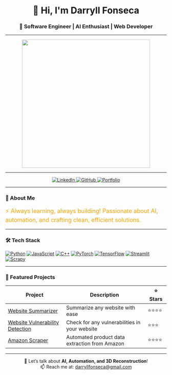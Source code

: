 <!-- Profile Header -->
<h1 align="center">👋 Hi, I'm Darryll Fonseca</h1>
<h3 align="center">🚀 Software Engineer | AI Enthusiast | Web Developer</h3>

---

<!-- Banner GIF -->
<p align="center">
  <img src=https://media.giphy.com/media/v1.Y2lkPTc5MGI3NjExMDVraHdpdGpjMTh0MWF6MDJmdWMyZXJtYnlsZnNodmNsMjRsenZlaSZlcD12MV9naWZzX3NlYXJjaCZjdD1n/KufI7NaMR1Epa/giphy.gif width="400"/>
</p>

---

<!-- Badges -->
<p align="center">
  <a href="https://www.linkedin.com/in/darryll-fonseca/">
    <img src="https://img.shields.io/badge/LinkedIn-Connect-blue?logo=linkedin" alt="LinkedIn"/>
  </a>
  <a href="https://github.com/darryll-git/">
    <img src="https://img.shields.io/badge/GitHub-Follow-black?logo=github" alt="GitHub"/>
  </a>
  <a href="https://darryll-git.github.io/trial-login-signup/">
    <img src="https://img.shields.io/badge/Portfolio-Visit-orange" alt="Portfolio"/>
  </a>
</p>

---

<!-- About Me -->
### 🌟 About Me
<p style="color:orange; font-size:18px;">
⚡ Always learning, always building! Passionate about AI, automation, and crafting clean, efficient solutions.
</p>

---

<!-- Tech Stack -->
### 🛠 Tech Stack
[![Python](https://img.shields.io/badge/-Python-333?logo=python)](https://www.python.org/)
[![JavaScript](https://img.shields.io/badge/-JavaScript-333?logo=javascript)](https://developer.mozilla.org/en-US/docs/Web/JavaScript)
[![C++](https://img.shields.io/badge/-C++-00599C?logo=cplusplus)](https://isocpp.org/)
[![PyTorch](https://img.shields.io/badge/-PyTorch-333?logo=pytorch)](https://pytorch.org/)
[![TensorFlow](https://img.shields.io/badge/-TensorFlow-FF6F00?logo=tensorflow)](https://www.tensorflow.org/)
[![Streamlit](https://img.shields.io/badge/-Streamlit-FF4B4B?logo=streamlit)](https://streamlit.io/)
[![Scrapy](https://img.shields.io/badge/-Scrapy-60A839?logo=scrapy)](https://scrapy.org/)

---

<!-- Projects Table -->
### 📂 Featured Projects

| Project | Description | ⭐ Stars |
|---------|-------------|---------|
| [Website Summarizer](https://github.com/darryll-git/Website-Summarizer) | Summarize any website with ease | ⭐⭐⭐⭐ |
| [Website Vulnerability Detection](https://github.com/darryll-git/Website-Vulnerability-Checker) | Check for any vulnerabilities in your website | ⭐⭐⭐ |
| [Amazon Scraper](https://github.com/yourrepo) | Automated product data extraction from Amazon | ⭐⭐⭐⭐ |

---

<!-- Fun Footer -->
<p align="center">
  💬 Let’s talk about <b>AI, Automation, and 3D Reconstruction</b>!  
  <br>
  📫 Reach me at: <a href="mailto:your.email@example.com">darryllfonseca@gmail.com</a>
</p>
